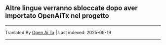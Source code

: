 ## Altre lingue verranno sbloccate dopo aver importato OpenAiTx nel progetto

---

Tranlated By [Open Ai Tx](https://github.com/OpenAiTx/OpenAiTx) | Last indexed: 2025-09-19

---